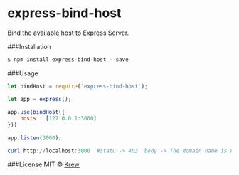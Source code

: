 # express-bind-host
Bind the available  host to Express Server.


###Installation
```powershell
$ npm install express-bind-host --save
```

###Usage
```javascript
let bindHost = require('express-bind-host');

let app = express();

app.use(bindHost({
	hosts : [127.0.0.1:3000]
}))

app.listen(3000);
```

```powershell
curl http://localhost:3000  #statu -> 403  body -> The domain name is not bound!
```

###License
MIT  © [Krew](https://github.com/t2krew)